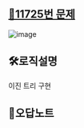 <h2><a href="https://www.acmicpc.net/problem/11725">🚀11725번 문제</a></h2>

![image](https://github.com/user-attachments/assets/8f360a83-ab31-4cb3-8cbf-b14e6fa734fd)

<h2>🛠️로직설명</h2>
이진 트리 구현<br>
<h2>📝오답노트</h2>
<br><br>
